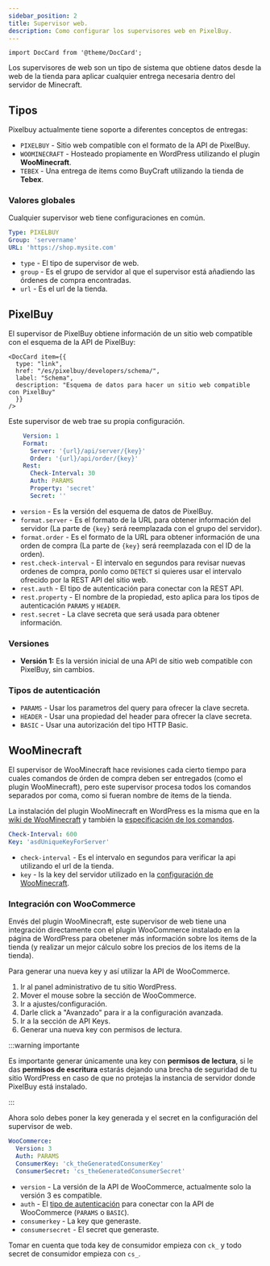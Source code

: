 ```yaml
---
sidebar_position: 2
title: Supervisor web.
description: Como configurar los supervisores web en PixelBuy.
---
```


```mdx-code-block
import DocCard from '@theme/DocCard';
```

Los supervisores de web son un tipo de sistema que obtiene datos desde la web de la tienda para aplicar cualquier entrega necesaria dentro del servidor de Minecraft.

## Tipos

Pixelbuy actualmente tiene soporte a diferentes conceptos de entregas:

* `PIXELBUY` - Sitio web compatible con el formato de la API de PixelBuy.
* `WOOMINECRAFT` - Hosteado propiamente en WordPress utilizando el plugin **WooMinecraft**.
* `TEBEX` - Una entrega de items como BuyCraft utilizando la tienda de **Tebex**.

### Valores globales

Cualquier supervisor web tiene configuraciones en común.

```yaml
Type: PIXELBUY
Group: 'servername'
URL: 'https://shop.mysite.com'
```

* `type` - El tipo de supervisor de web.
* `group` - Es el grupo de servidor al que el supervisor está añadiendo las órdenes de compra encontradas.
* `url` - Es el url de la tienda.

## PixelBuy

El supervisor de PixelBuy obtiene información de un sitio web compatible con el esquema de la API de PixelBuy:

```mdx-code-block
<DocCard item={{
  type: "link",
  href: "/es/pixelbuy/developers/schema/",
  label: "Schema",
  description: "Esquema de datos para hacer un sitio web compatible con PixelBuy"
  }}
/>
```

Este supervisor de web trae su propia configuración.

```yaml
    Version: 1
    Format:
      Server: '{url}/api/server/{key}'
      Order: '{url}/api/order/{key}'
    Rest:
      Check-Interval: 30
      Auth: PARAMS
      Property: 'secret'
      Secret: ''
```

* `version` - Es la versión del esquema de datos de PixelBuy.
* `format.server` - Es el formato de la URL para obtener información del servidor (La parte de `{key}` será reemplazada con el grupo del servidor).
* `format.order` - Es el formato de la URL para obtener información de una orden de compra (La parte de `{key}` será reemplazada con el ID de la orden).
* `rest.check-interval` - El intervalo en segundos para revisar nuevas ordenes de compra, ponlo como `DETECT` si quieres usar el intervalo ofrecido por la REST API del sitio web.
* `rest.auth` - El tipo de autenticación para conectar con la REST API.
* `rest.property` - El nombre de la propiedad, esto aplica para los tipos de autenticación `PARAMS` y `HEADER`.
* `rest.secret` - La clave secreta que será usada para obtener información.

### Versiones

* **Versión 1:** Es la versión inicial de una API de sitio web compatible con PixelBuy, sin cambios.

### Tipos de autenticación

* `PARAMS` - Usar los parametros del query para ofrecer la clave secreta.
* `HEADER` - Usar una propiedad del header para ofrecer la clave secreta.
* `BASIC` - Usar una autorización del tipo HTTP Basic.

## WooMinecraft

El supervisor de WooMinecraft hace revisiones cada cierto tiempo para cuales comandos de órden de compra deben ser entregados (como el plugin WooMinecraft), pero este supervisor procesa todos los comandos separados por coma, como si fueran nombre de items de la tienda.

La instalación del plugin WooMinecraft en WordPress es la misma que en la [wiki de WooMinecraft](https://github.com/WooMinecraft/WooMinecraft/wiki/Step-2:-Setting-up-the-wordpress-side) y también la [especificación de los comandos](https://github.com/WooMinecraft/WooMinecraft/wiki/Step-3:-Creating-A-Package).

```yaml
Check-Interval: 600
Key: 'asdUniqueKeyForServer'
```

* `check-interval` - Es el intervalo en segundos para verificar la api utilizando el url de la tienda.
* `key` - Is la key del servidor utilizado en la [configuración de WooMinecraft](https://github.com/WooMinecraft/WooMinecraft/wiki/Step-2:-Setting-up-the-wordpress-side).

### Integración con WooCommerce

Envés del plugin WooMinecraft, este supervisor de web tiene una integración directamente con el plugin WooCommerce instalado en la página de WordPress para obetener más información sobre los items de la tienda (y realizar un mejor cálculo sobre los precios de los items de la tienda).

Para generar una nueva key y así utilizar la API de WooCommerce.

1. Ir al panel administrativo de tu sitio WordPress.
2. Mover el mouse sobre la sección de WooCommerce.
3. Ir a ajustes/configuración.
4. Darle click a "Avanzado" para ir a la configuración avanzada.
5. Ir a la sección de API Keys.
6. Generar una nueva key con permisos de lectura.

:::warning importante

Es importante generar únicamente una key con **permisos de lectura**, si le das **permisos de escritura** estarás dejando una brecha de seguridad de tu sitio WordPress en caso de que no protejas la instancia de servidor donde PixelBuy está instalado.

:::

Ahora solo debes poner la key generada y el secret en la configuración del supervisor de web.

```yaml
WooCommerce:
  Version: 3
  Auth: PARAMS
  ConsumerKey: 'ck_theGeneratedConsumerKey'
  ConsumerSecret: 'cs_theGeneratedConsumerSecret'
```

* `version` - La versión de la API de WooCommerce, actualmente solo la versión 3 es compatible.
* `auth` - El [tipo de autenticación](https://woocommerce.github.io/woocommerce-rest-api-docs/#authentication-over-https) para conectar con la API de WooCommerce (`PARAMS` o `BASIC`).
* `consumerkey` - La key que generaste.
* `consumersecret` - El secret que generaste.

Tomar en cuenta que toda key de consumidor empieza con `ck_` y todo secret de consumidor empieza con `cs_`.